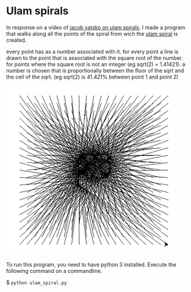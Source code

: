 # Ulam spirals
[wikipedia ulam spiral]: https://en.wikipedia.org/wiki/Ulam_spiral
[jacob yatsko on ulam spirals]: https://youtu.be/inrYsAusfPg

In response on a video of [jacob yatsko on ulam spirals]. I made a program that walks along all the points of the spiral from wich the [ulam spiral][wikipedia ulam spiral] is created.

every point has as a number associated with it. for every point a line is drawn to the point that is associated with the square root of the number.  
for points where the square root is not an integer (eg sqrt(2) = 1.41421).
a number is chosen that is proportionally between the floor of the sqrt and the ceil of the sqrt. (eg sqrt(2) is 41.421% between point 1 and point 2)


<img src="Capture.PNG">

To run this program, you need to have python 3 installed.
Execute the following command on a commandline.

$ `python ulam_spiral.py`
